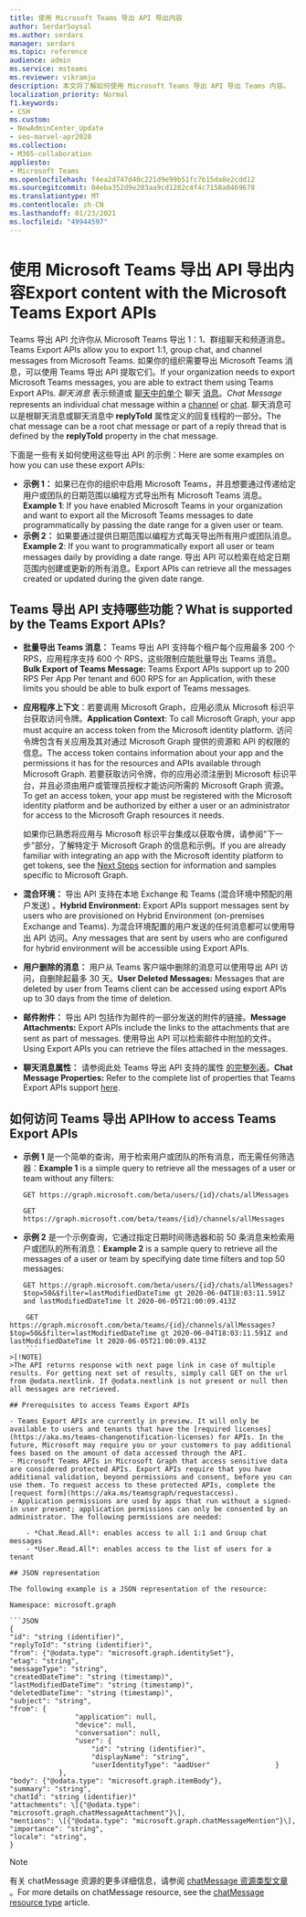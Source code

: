 ```yaml
---
title: 使用 Microsoft Teams 导出 API 导出内容
author: SerdarSoysal
ms.author: serdars
manager: serdars
ms.topic: reference
audience: admin
ms.service: msteams
ms.reviewer: vikramju
description: 本文将了解如何使用 Microsoft Teams 导出 API 导出 Teams 内容。
localization_priority: Normal
f1.keywords:
- CSH
ms.custom:
- NewAdminCenter_Update
- seo-marvel-apr2020
ms.collection:
- M365-collaboration
appliesto:
- Microsoft Teams
ms.openlocfilehash: f4ea2d747d40c221d9e99b51fc7b15da8e2cdd12
ms.sourcegitcommit: 04eba352d9e203aa9cd1282c4f4c7158a0469678
ms.translationtype: MT
ms.contentlocale: zh-CN
ms.lasthandoff: 01/23/2021
ms.locfileid: "49944597"
---
```

# <a name="export-content-with-the-microsoft-teams-export-apis"></a><span data-ttu-id="3aee5-103">使用 Microsoft Teams 导出 API 导出内容</span><span class="sxs-lookup"><span data-stu-id="3aee5-103">Export content with the Microsoft Teams Export APIs</span></span>

<span data-ttu-id="3aee5-104">Teams 导出 API 允许你从 Microsoft Teams 导出 1：1、群组聊天和频道消息。</span><span class="sxs-lookup"><span data-stu-id="3aee5-104">Teams Export APIs allow you to export 1:1, group chat, and channel messages from Microsoft Teams.</span></span> <span data-ttu-id="3aee5-105">如果你的组织需要导出 Microsoft Teams 消息，可以使用 Teams 导出 API 提取它们。</span><span class="sxs-lookup"><span data-stu-id="3aee5-105">If your organization needs to export Microsoft Teams messages, you are able to extract them using Teams Export APIs.</span></span> <span data-ttu-id="3aee5-106">*聊天消息* 表示频道或 [聊天中的单个](https://docs.microsoft.com/graph/api/resources/channel?view=graph-rest-beta) 聊天 [消息](https://docs.microsoft.com/graph/api/resources/chat?view=graph-rest-beta)。</span><span class="sxs-lookup"><span data-stu-id="3aee5-106">*Chat Message* represents an individual chat message within a [channel](https://docs.microsoft.com/graph/api/resources/channel?view=graph-rest-beta) or [chat](https://docs.microsoft.com/graph/api/resources/chat?view=graph-rest-beta).</span></span> <span data-ttu-id="3aee5-107">聊天消息可以是根聊天消息或聊天消息中 **replyToId** 属性定义的回复线程的一部分。</span><span class="sxs-lookup"><span data-stu-id="3aee5-107">The chat message can be a root chat message or part of a reply thread that is defined by the **replyToId** property in the chat message.</span></span>

<span data-ttu-id="3aee5-108">下面是一些有关如何使用这些导出 API 的示例：</span><span class="sxs-lookup"><span data-stu-id="3aee5-108">Here are some examples on how you can use these export APIs:</span></span>

- <span data-ttu-id="3aee5-109">**示例 1：** 如果已在你的组织中启用 Microsoft Teams，并且想要通过传递给定用户或团队的日期范围以编程方式导出所有 Microsoft Teams 消息。</span><span class="sxs-lookup"><span data-stu-id="3aee5-109">**Example 1**: If you have enabled Microsoft Teams in your organization and want to export all the Microsoft Teams messages to date programmatically by passing the date range for a given user or team.</span></span>
- <span data-ttu-id="3aee5-110">**示例 2：** 如果要通过提供日期范围以编程方式每天导出所有用户或团队消息。</span><span class="sxs-lookup"><span data-stu-id="3aee5-110">**Example 2**: If you want to programmatically export all user or team messages daily by providing a date range.</span></span> <span data-ttu-id="3aee5-111">导出 API 可以检索在给定日期范围内创建或更新的所有消息。</span><span class="sxs-lookup"><span data-stu-id="3aee5-111">Export APIs can retrieve all the messages created or updated during the given date range.</span></span>

## <a name="what-is-supported-by-the-teams-export-apis"></a><span data-ttu-id="3aee5-112">Teams 导出 API 支持哪些功能？</span><span class="sxs-lookup"><span data-stu-id="3aee5-112">What is supported by the Teams Export APIs?</span></span>

- <span data-ttu-id="3aee5-113">**批量导出 Teams 消息：** Teams 导出 API 支持每个租户每个应用最多 200 个 RPS，应用程序支持 600 个 RPS，这些限制应能批量导出 Teams 消息。</span><span class="sxs-lookup"><span data-stu-id="3aee5-113">**Bulk Export of Teams Message:** Teams Export APIs support up to 200 RPS Per App Per tenant and 600 RPS for an Application, with these limits you should be able to bulk export of Teams messages.</span></span>
- <span data-ttu-id="3aee5-114">**应用程序上下文**：若要调用 Microsoft Graph，应用必须从 Microsoft 标识平台获取访问令牌。</span><span class="sxs-lookup"><span data-stu-id="3aee5-114">**Application Context**: To call Microsoft Graph, your app must acquire an access token from the Microsoft identity platform.</span></span> <span data-ttu-id="3aee5-115">访问令牌包含有关应用及其对通过 Microsoft Graph 提供的资源和 API 的权限的信息。</span><span class="sxs-lookup"><span data-stu-id="3aee5-115">The access token contains information about your app and the permissions it has for the resources and APIs available through Microsoft Graph.</span></span> <span data-ttu-id="3aee5-116">若要获取访问令牌，你的应用必须注册到 Microsoft 标识平台，并且必须由用户或管理员授权才能访问所需的 Microsoft Graph 资源。</span><span class="sxs-lookup"><span data-stu-id="3aee5-116">To get an access token, your app must be registered with the Microsoft identity platform and be authorized by either a user or an administrator for access to the Microsoft Graph resources it needs.</span></span>

    <span data-ttu-id="3aee5-117">如果你已熟悉将应用与 Microsoft 标识平台集成以获取令牌，请参阅"下一步[](https://docs.microsoft.com/graph/auth/auth-concepts?view=graph-rest-1.0#next-steps)"部分，了解特定于 Microsoft Graph 的信息和示例。</span><span class="sxs-lookup"><span data-stu-id="3aee5-117">If you are already familiar with integrating an app with the Microsoft identity platform to get tokens, see the [Next Steps](https://docs.microsoft.com/graph/auth/auth-concepts?view=graph-rest-1.0#next-steps) section for information and samples specific to Microsoft Graph.</span></span>
- <span data-ttu-id="3aee5-118">**混合环境：** 导出 API 支持在本地 Exchange 和 Teams (混合环境中预配的用户发送) 。</span><span class="sxs-lookup"><span data-stu-id="3aee5-118">**Hybrid Environment:** Export APIs support messages sent by users who are provisioned on Hybrid Environment (on-premises Exchange and Teams).</span></span> <span data-ttu-id="3aee5-119">为混合环境配置的用户发送的任何消息都可以使用导出 API 访问。</span><span class="sxs-lookup"><span data-stu-id="3aee5-119">Any messages that are sent by users who are configured for hybrid environment will be accessible using Export APIs.</span></span>
- <span data-ttu-id="3aee5-120">**用户删除的消息：** 用户从 Teams 客户端中删除的消息可以使用导出 API 访问，自删除起最多 30 天。</span><span class="sxs-lookup"><span data-stu-id="3aee5-120">**User Deleted Messages:** Messages that are deleted by user from Teams client can be accessed using export APIs up to 30 days from the time of deletion.</span></span>
- <span data-ttu-id="3aee5-121">**邮件附件：** 导出 API 包括作为邮件的一部分发送的附件的链接。</span><span class="sxs-lookup"><span data-stu-id="3aee5-121">**Message Attachments:** Export APIs include the links to the attachments that are sent as part of messages.</span></span> <span data-ttu-id="3aee5-122">使用导出 API 可以检索邮件中附加的文件。</span><span class="sxs-lookup"><span data-stu-id="3aee5-122">Using Export APIs you can retrieve the files attached in the messages.</span></span>
- <span data-ttu-id="3aee5-123">**聊天消息属性：** 请参阅此处 Teams 导出 API 支持的属性 [的完整列表](https://docs.microsoft.com/graph/api/resources/chatmessage?view=graph-rest-beta#properties)。</span><span class="sxs-lookup"><span data-stu-id="3aee5-123">**Chat Message Properties:** Refer to the complete list of properties that Teams Export APIs support [here](https://docs.microsoft.com/graph/api/resources/chatmessage?view=graph-rest-beta#properties).</span></span>

## <a name="how-to-access-teams-export-apis"></a><span data-ttu-id="3aee5-124">如何访问 Teams 导出 API</span><span class="sxs-lookup"><span data-stu-id="3aee5-124">How to access Teams Export APIs</span></span>

- <span data-ttu-id="3aee5-125">**示例 1** 是一个简单的查询，用于检索用户或团队的所有消息，而无需任何筛选器：</span><span class="sxs-lookup"><span data-stu-id="3aee5-125">**Example 1** is a simple query to retrieve all the messages of a user or team without any filters:</span></span>

    ```HTTP
    GET https://graph.microsoft.com/beta/users/{id}/chats/allMessages
    ```
     ```HTTP
    GET https://graph.microsoft.com/beta/teams/{id}/channels/allMessages
    ```

- <span data-ttu-id="3aee5-126">**示例 2** 是一个示例查询，它通过指定日期时间筛选器和前 50 条消息来检索用户或团队的所有消息：</span><span class="sxs-lookup"><span data-stu-id="3aee5-126">**Example 2** is a sample query to retrieve all the messages of a user or team by specifying date time filters and top 50 messages:</span></span>

    ```HTTP
    GET https://graph.microsoft.com/beta/users/{id}/chats/allMessages?$top=50&$filter=lastModifiedDateTime gt 2020-06-04T18:03:11.591Z and lastModifiedDateTime lt 2020-06-05T21:00:09.413Z
    ```
```HTTP
    GET https://graph.microsoft.com/beta/teams/{id}/channels/allMessages?$top=50&$filter=lastModifiedDateTime gt 2020-06-04T18:03:11.591Z and lastModifiedDateTime lt 2020-06-05T21:00:09.413Z
    ```
>[!NOTE]
>The API returns response with next page link in case of multiple results. For getting next set of results, simply call GET on the url from @odata.nextlink. If @odata.nextlink is not present or null then all messages are retrieved.

## Prerequisites to access Teams Export APIs 

- Teams Export APIs are currently in preview. It will only be available to users and tenants that have the [required licenses](https://aka.ms/teams-changenotification-licenses) for APIs. In the future, Microsoft may require you or your customers to pay additional fees based on the amount of data accessed through the API.
- Microsoft Teams APIs in Microsoft Graph that access sensitive data are considered protected APIs. Export APIs require that you have additional validation, beyond permissions and consent, before you can use them. To request access to these protected APIs, complete the [request form](https://aka.ms/teamsgraph/requestaccess).
- Application permissions are used by apps that run without a signed-in user present; application permissions can only be consented by an administrator. The following permissions are needed:

    - *Chat.Read.All*: enables access to all 1:1 and Group chat messages 
    - *User.Read.All*: enables access to the list of users for a tenant 

## JSON representation

The following example is a JSON representation of the resource:

Namespace: microsoft.graph

```JSON
{
"id": "string (identifier)",
"replyToId": "string (identifier)",
"from": {"@odata.type": "microsoft.graph.identitySet"},
"etag": "string",
"messageType": "string",
"createdDateTime": "string (timestamp)",
"lastModifiedDateTime": "string (timestamp)",
"deletedDateTime": "string (timestamp)",
"subject": "string",
"from": {
                "application": null,
                "device": null,
                "conversation": null,
                "user": {
                    "id": "string (identifier)",
                    "displayName": "string",
                    "userIdentityType": "aadUser"                }
            },
"body": {"@odata.type": "microsoft.graph.itemBody"},
"summary": "string",
"chatId": "string (identifier)"
"attachments": \[{"@odata.type": "microsoft.graph.chatMessageAttachment"}\],
"mentions": \[{"@odata.type": "microsoft.graph.chatMessageMention"}\],
"importance": "string",
"locale": "string",
}
```

>[!NOTE]
><span data-ttu-id="3aee5-127">有关 chatMessage 资源的更多详细信息，请参阅 [chatMessage 资源类型文章](https://docs.microsoft.com/graph/api/resources/chatmessage) 。</span><span class="sxs-lookup"><span data-stu-id="3aee5-127">For more details on chatMessage resource, see the [chatMessage resource type](https://docs.microsoft.com/graph/api/resources/chatmessage) article.</span></span>
